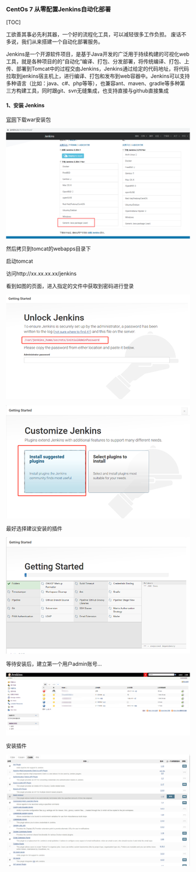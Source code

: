 ### CentOs 7 从零配置Jenkins自动化部署

[TOC]

工欲善其事必先利其器，一个好的流程化工具，可以减轻很多工作负担。
废话不多说，我们从来搭建一个自动化部署服务。

Jenkins是一个开源软件项目，是基于Java开发的广泛用于持续构建的可视化web工具，就是各种项目的的“自动化”编译、打包、分发部署，将传统编译、打包、上传、部署到Tomcat中的过程交由Jenkins，Jenkins通过给定的代码地址，将代码拉取到jenkins宿主机上，进行编译、打包和发布到web容器中。Jenkins可以支持多种语言（比如：java、c#、php等等），也兼容ant、maven、gradle等多种第三方构建工具，同时跟git、svn无缝集成，也支持直接与github直接集成

#### 1、安装 Jenkins

[官网](https://jenkins.io/zh/download/)下载war安装包

![1577359466527](%E4%BB%8E%E9%9B%B6%E5%BC%80%E5%A7%8B%E9%85%8D%E7%BD%AEjenkins%E8%87%AA%E5%8A%A8%E5%8C%96%E9%83%A8%E7%BD%B2.assets/1577359466527.png)

然后拷贝到tomcat的webapps目录下

启动tomcat

访问http://xx.xx.xx.xx/jenkins

看到如图的页面，进入指定的文件中获取到密码进行登录

![1577360252005](%E4%BB%8E%E9%9B%B6%E5%BC%80%E5%A7%8B%E9%85%8D%E7%BD%AEjenkins%E8%87%AA%E5%8A%A8%E5%8C%96%E9%83%A8%E7%BD%B2.assets/1577360252005.png)

![1577360695387](%E4%BB%8E%E9%9B%B6%E5%BC%80%E5%A7%8B%E9%85%8D%E7%BD%AEjenkins%E8%87%AA%E5%8A%A8%E5%8C%96%E9%83%A8%E7%BD%B2.assets/1577360695387.png)

最好选择建议安装的插件

![1577360744865](%E4%BB%8E%E9%9B%B6%E5%BC%80%E5%A7%8B%E9%85%8D%E7%BD%AEjenkins%E8%87%AA%E5%8A%A8%E5%8C%96%E9%83%A8%E7%BD%B2.assets/1577360744865.png)

等待安装后，建立第一个用户admin账号…

![1577360822399](%E4%BB%8E%E9%9B%B6%E5%BC%80%E5%A7%8B%E9%85%8D%E7%BD%AEjenkins%E8%87%AA%E5%8A%A8%E5%8C%96%E9%83%A8%E7%BD%B2.assets/1577360822399.png)

安装插件

![1577361343355](%E4%BB%8E%E9%9B%B6%E5%BC%80%E5%A7%8B%E9%85%8D%E7%BD%AEjenkins%E8%87%AA%E5%8A%A8%E5%8C%96%E9%83%A8%E7%BD%B2.assets/1577361343355.png)

